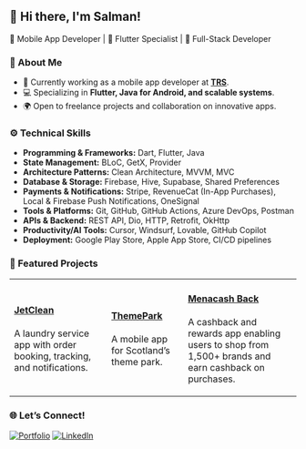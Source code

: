 
## 👋 Hi there, I'm Salman!  
📱 Mobile App Developer | 🚀 Flutter Specialist | 🌱 Full-Stack Developer

### 🌟 About Me
- 🏢 Currently working as a mobile app developer at **[TRS](https://therightsw.com/)**.  
- 💻 Specializing in **Flutter, Java for Android, and scalable systems**.  
- 🌍 Open to freelance projects and collaboration on innovative apps.

### ⚙️ Technical Skills
- **Programming & Frameworks:** Dart, Flutter, Java
- **State Management:**  BLoC, GetX, Provider
- **Architecture Patterns:** Clean Architecture, MVVM, MVC
- **Database & Storage:** Firebase, Hive, Supabase, Shared Preferences
- **Payments & Notifications:** Stripe, RevenueCat (In-App Purchases), Local & Firebase Push Notifications, OneSignal
- **Tools & Platforms:** Git, GitHub, GitHub Actions, Azure DevOps, Postman
- **APIs & Backend:** REST API, Dio, HTTP, Retrofit, OkHttp
- **Productivity/AI Tools:** Cursor, Windsurf, Lovable, GitHub Copilot
- **Deployment:** Google Play Store, Apple App Store, CI/CD pipelines

### 🚀 Featured Projects

<table>
  <tr>
    <td align="">
      <h4><a href="https://apps.apple.com/pk/app/jetclean/id1251456716">JetClean</a></h4>
      <p>A laundry service app with order booking, tracking, and notifications.</p>
    </td>
    <td align="">
      <h4><a href="https://github.com/qurantalk">ThemePark</a></h4>
      <p>A mobile app for Scotland’s theme park.</p>
    </td>
    <td align="">
      <h4><a href="https://topmate.io/hashirshoaeb/1361164">Menacash Back</a></h4>
      <p>A cashback and rewards app enabling users to shop from 1,500+ brands and earn cashback on purchases.</p>
    </td>
  </tr>
</table>

### 🌐 Let’s Connect!  
[![Portfolio](https://img.shields.io/badge/-Portfolio-brightgreen)](https://portfolio-sepia-alpha-49.vercel.app/) 
[![LinkedIn](https://img.shields.io/badge/-LinkedIn-blue)](https://www.linkedin.com/in/salman1819/)

<br/> 

